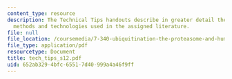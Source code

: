 ```yaml
---
content_type: resource
description: The Technical Tips handouts describe in greater detail the experimental
  methods and technologies used in the assigned literature.
file: null
file_location: /coursemedia/7-340-ubiquitination-the-proteasome-and-human-disease-fall-2004/652ab3294bfc65517d40999a4a46f9ff_tech_tips_s12.pdf
file_type: application/pdf
resourcetype: Document
title: tech_tips_s12.pdf
uid: 652ab329-4bfc-6551-7d40-999a4a46f9ff
---
```

